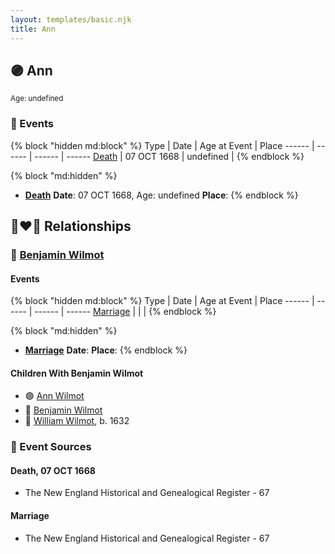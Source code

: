 ```yaml
---
layout: templates/basic.njk
title: Ann
---
```

## 🟣 Ann
<small>Age: undefined</small>

### 📆 Events

{% block "hidden md:block" %}
Type | Date | Age at Event | Place
------ | ------ | ------ | ------
[Death](#event-event-3) | 07 OCT 1668 | undefined |
{% endblock %}

{% block "md:hidden" %}
- **[Death](#event-event-3)**
**Date**: 07 OCT 1668, Age: undefined
**Place**:
{% endblock %}

## 👩‍❤️‍👨 Relationships

### 🔵 [Benjamin Wilmot](/people/6/61915340)

#### Events

{% block "hidden md:block" %}
Type | Date | Age at Event | Place
------ | ------ | ------ | ------
[Marriage](#event-family-0-event-0) |  |  |
{% endblock %}

{% block "md:hidden" %}
- **[Marriage](#event-family-0-event-0)**
**Date**:
**Place**:
{% endblock %}

#### Children With Benjamin Wilmot
* 🟣 [Ann Wilmot](/people/5/51633864)
* 🔵 [Benjamin Wilmot](/people/4/47740032)
* 🔵 [William Wilmot](/people/4/47205976), b. 1632
### 📰 Event Sources

#### <a id="event-event-3"></a> Death, 07 OCT 1668
* The New England Historical and Genealogical Register  - 67
#### <a id="event-family-0-event-0"></a> Marriage
* The New England Historical and Genealogical Register  - 67
